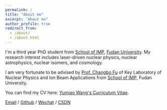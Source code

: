 ```yaml
---
permalink: /
title: "About me"
excerpt: "About me"
author_profile: true
redirect_from: 
  - /about/
  - /about.html
---
```


I'm a third year PhD student from [School of IMP](https://imp.fudan.edu.cn/), [Fudan University](https://www.fudan.edu.cn/). My research interest includes laser-driven nuclear physics, nuclear astrophysics, nuclear isomers, and cosmology.

I am very fortunate to be advised by [Prof. Changbo Fu](https://imp.fudan.edu.cn/b4/d2/c10030a177362/page.htm) of Key Laboratory of Nuclear Physics and Ion Beam Applications from [School of IMP](https://aibp.fudan.edu.cn/), Fudan University. 

You can find my CV here: [Yumiao Wang's Curriculum Vitae](../images/WechatIMG.jpg).

[Email](mailto:yumiaowang21@m.fudan.edu.cn) / [Github](https://github.com/Mrwym) / [Wechat](../images/WechatIMG.jpg) / [CSDN](https://blog.csdn.net/qq_55696524?type=blog)
